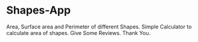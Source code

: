 # Shapes-App
Area, Surface area and Perimeter of different Shapes.
Simple Calculator to calculate area of shapes.
Give Some Reviews.
Thank You.
